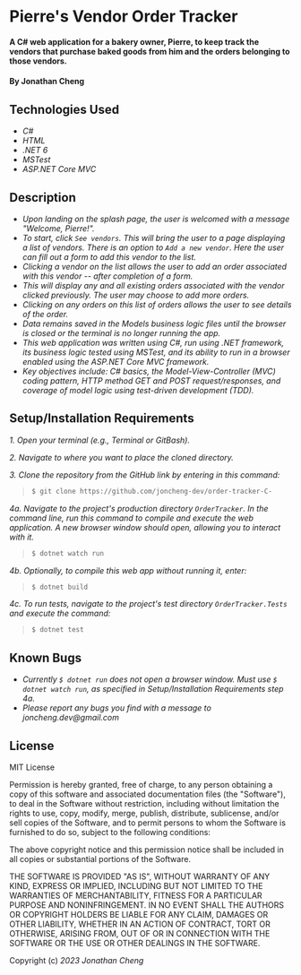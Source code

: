 # Pierre's Vendor Order Tracker

#### A C# web application for a bakery owner, Pierre, to keep track the vendors that purchase baked goods from him and the orders belonging to those vendors.

#### By Jonathan Cheng

## Technologies Used

- _C#_
- _HTML_
- _.NET 6_
- _MSTest_
- _ASP.NET Core MVC_

## Description

- _Upon landing on the splash page, the user is welcomed with a message "Welcome, Pierre!"._
- _To start, click `See vendors`. This will bring the user to a page displaying a list of vendors. There is an option to `Add a new vendor`. Here the user can fill out a form to add this vendor to the list._
- _Clicking a vendor on the list allows the user to add an order associated with this vendor -- after completion of a form._
- _This will display any and all existing orders associated with the vendor clicked previously. The user may choose to add more orders._
- _Clicking on any orders on this list of orders allows the user to see details of the order._
- _Data remains saved in the Models business logic files until the browser is closed or the terminal is no longer running the app._
- _This web application was written using C#, run using .NET framework, its business logic tested using MSTest, and its ability to run in a browser enabled using the ASP.NET Core MVC framework._
- _Key objectives include: C# basics, the Model-View-Controller (MVC) coding pattern, HTTP method GET and POST request/responses, and coverage of model logic using test-driven development (TDD)._

## Setup/Installation Requirements

_1. Open your terminal (e.g., Terminal or GitBash)._

_2. Navigate to where you want to place the cloned directory._

_3. Clone the repository from the GitHub link by entering in this command:_

> ```bash
> $ git clone https://github.com/joncheng-dev/order-tracker-C-
> ```

_4a. Navigate to the project's production directory `OrderTracker`. In the command line, run this command to compile and execute the web application. A new browser window should open, allowing you to interact with it._

> ```bash
> $ dotnet watch run
> ```

_4b. Optionally, to compile this web app without running it, enter:_

> ```bash
> $ dotnet build
> ```

_4c. To run tests, navigate to the project's test directory `OrderTracker.Tests` and execute the command:_

> ```bash
> $ dotnet test
> ```

## Known Bugs

- _Currently `$ dotnet run` does not open a browser window. Must use `$ dotnet watch run`, as specified in Setup/Installation Requirements step 4a._
- _Please report any bugs you find with a message to joncheng.dev@gmail.com_

## License

MIT License

Permission is hereby granted, free of charge, to any person obtaining a copy of this software and associated documentation files (the "Software"), to deal in the Software without restriction, including without limitation the rights to use, copy, modify, merge, publish, distribute, sublicense, and/or sell copies of the Software, and to permit persons to whom the Software is furnished to do so, subject to the following conditions:

The above copyright notice and this permission notice shall be included in all copies or substantial portions of the Software.

THE SOFTWARE IS PROVIDED "AS IS", WITHOUT WARRANTY OF ANY KIND, EXPRESS OR IMPLIED, INCLUDING BUT NOT LIMITED TO THE WARRANTIES OF MERCHANTABILITY, FITNESS FOR A PARTICULAR PURPOSE AND NONINFRINGEMENT. IN NO EVENT SHALL THE AUTHORS OR COPYRIGHT HOLDERS BE LIABLE FOR ANY CLAIM, DAMAGES OR OTHER LIABILITY, WHETHER IN AN ACTION OF CONTRACT, TORT OR OTHERWISE, ARISING FROM, OUT OF OR IN CONNECTION WITH THE SOFTWARE OR THE USE OR OTHER DEALINGS IN THE SOFTWARE.

Copyright (c) _2023_ _Jonathan Cheng_
